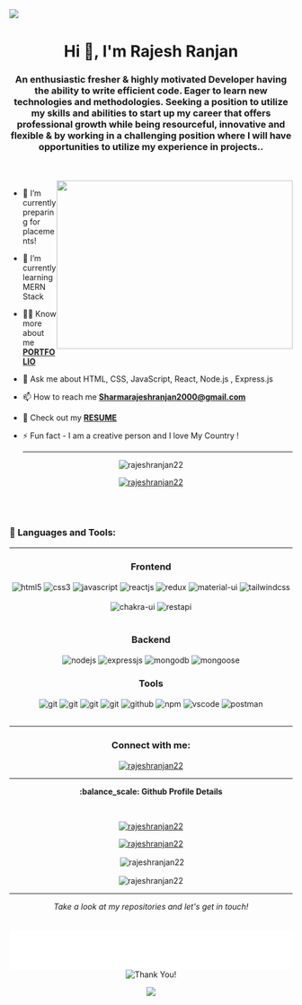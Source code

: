 <img src="https://myways-public-data-prod.s3.ap-south-1.amazonaws.com/myways-resource-library/blogs/upcoming-career-opportunities-in-2022-cc87b_Image_blogs.png" />
<h1 align="center">Hi 👋, I'm Rajesh Ranjan</h1>
<h3 align="center">An enthusiastic fresher & highly motivated Developer having the ability to write efficient code. Eager to learn new technologies and methodologies. Seeking a position to utilize my skills and abilities to start up my career that offers professional growth while being resourceful, innovative and flexible & by working in a challenging position where I will have opportunities to utilize my experience in projects..</h3
  <hr/>
  <br>
  <br/>
  <img src="https://github.com/Adam-pw/Adam-pw/blob/main/animation_500_kxa883sd.gif" width="420" height="300" align="right" />


- 🔭 I’m currently preparing for placements!

- 🌱 I’m currently learning MERN Stack

- 👨‍💻 Know more about me <b><a href="https://rajeshranjan22.github.io" target="_blank">PORTFOLIO</a></b>

- 💬 Ask me about  HTML, CSS, JavaScript, React, Node.js , Express.js  

- 📫 How to reach me <b>Sharmarajeshranjan2000@gmail.com</b>

- 📄 Check out my <b><a href="https://drive.google.com/file/d/1PIfe_XFjBqslArfNUrG9b0YTv5vfv4fX/view?usp=sharing" target="_blank">RESUME</a></b>
 
- ⚡ Fun fact - I am a creative person and I love My Country !

  
  <hr>
  
 
  <div align="center">
<p align="center"> <img src="https://komarev.com/ghpvc/?username=rajeshranjan22&label=Profile%20views&color=0e75b6&style=flat" alt="rajeshranjan22" /> </p>

<p align="center"> <a href="https://github.com/ryo-ma/github-profile-trophy"><img src="https://github-profile-trophy.vercel.app/?username=rajeshranjan22" alt="rajeshranjan22" /></a> </p>
  </div>
    <br />
     <br />
  <h3> 🚀 Languages and Tools:</h3>
<hr />
<div align="center">
 
 <div align="center"><h3 align="center">Frontend</h3>
<img src="https://img.shields.io/badge/html5-%23E34F26.svg?style=for-the-badge&logo=html5&logoColor=white" align="center" alt="html5">
<img src = "https://img.shields.io/badge/css3-%231572B6.svg?style=for-the-badge&logo=css3&logoColor=white" align="center" alt="css3">
<img src ="https://img.shields.io/badge/javascript-%23323330.svg?style=for-the-badge&logo=javascript&logoColor=%23F7DF1E" align="center" alt="javascript">
<img src="https://img.shields.io/badge/React-20232A?style=for-the-badge&logo=react&logoColor=61DAFB"  align="center" alt="reactjs" />
<img src="https://img.shields.io/badge/Redux-593D88?style=for-the-badge&logo=redux&logoColor=white"  align="center" alt="redux" />
<img src="https://img.shields.io/badge/Material%20UI-007FFF?style=for-the-badge&logo=mui&logoColor=white"  align="center" alt="material-ui"/>
<img src = "https://img.shields.io/badge/tailwind css-%2338B2AC.svg?style=for-the-badge&logo=tailwind-css&logoColor=white" align="center" alt="tailwindcss"/>
<br/>
<br/>
  <img src = "https://img.shields.io/badge/chakra ui-%234ED1C5.svg?style=for-the-badge&logo=chakraui&logoColor=white" align="center" alt="chakra-ui"/>
  <img src="https://img.shields.io/badge/rest api-%23000000.svg?style=for-the-badge&logo=flask&logoColor=white" align="center" alt="restapi"/>
  
</div>
 <br/>
  <div align="center"><h3 align="center">Backend</h3> 
<img src="https://img.shields.io/badge/Node.js-339933?style=for-the-badge&logo=nodedotjs&logoColor=white" align="center" alt="nodejs" />
<img src="https://img.shields.io/badge/Express.js-000000?style=for-the-badge&logo=express&logoColor=white" align="center" alt="expressjs"/>
<img src="https://img.shields.io/badge/MongoDB-4EA94B?style=for-the-badge&logo=mongodb&logoColor=white" align="center" alt="mongodb"/>
<img src="https://img.shields.io/badge/mongoose-%2300f.svg?style=for-the-badge&logo=fastify&logoColor=white" align="center" alt="mongoose"/>
 </div>
 
 <div align="center"><h3 align="center">Tools</h3> 
  <img src="https://img.shields.io/badge/heroku-%23430098.svg?style=for-the-badge&logo=heroku&logoColor=white" align="center" alt="git"/>
   <img src="https://img.shields.io/badge/netlify-%23000000.svg?style=for-the-badge&logo=netlify&logoColor=#00C7B7" align="center" alt="git"/>
   <img src="https://img.shields.io/badge/vercel-%23000000.svg?style=for-the-badge&logo=vercel&logoColor=whit" align="center" alt="git"/>
   <img src="https://img.shields.io/badge/Git-f44d27?style=for-the-badge&logo=git&logoColor=white"  align="center" alt="git"/>
   <img src="https://img.shields.io/badge/GitHub-100000?style=for-the-badge&logo=github&logoColor=white"  align="center" alt="github"/>
   <img src = "https://img.shields.io/badge/NPM-%23000000.svg?style=for-the-badge&logo=npm&logoColor=white" align="center" alt="npm">
   <img src="https://img.shields.io/badge/Visual%20Studio-5C2D91.svg?style=for-the-badge&logo=visual-studio&logoColor=white"  align="center" alt="vscode"/>
   <img src ="https://img.shields.io/badge/Postman-FF6C37?style=for-the-badge&logo=postman&logoColor=white" align="center" alt="postman">
     <br />
     <br />
   <hr/>

<h3 align="center">Connect with me:</h3>
<p align="center">
<a href="https://www.linkedin.com/in/rajesh-ranjan-sharma-17aa82236/" target="blank"><img align="center" src="https://raw.githubusercontent.com/rahuldkjain/github-profile-readme-generator/master/src/images/icons/Social/linked-in-alt.svg" alt="rajeshranjan22" height="30" width="40" /></a>
</p>
   <hr/>
   <p align='center'><b> :balance_scale: Github Profile Details</b></p><br/>
   
<p align="center">      
  <a href="https://github.com/rajeshranjan22/github-readme-stats"><img alt="rajeshranjan22" src="https://github-readme-stats.vercel.app/api/top-langs/?username=rajeshranjan22&langs_count=8&count_private=true&layout=compact&theme=react&hide_border=true&bg_color=0D1117" /></a>
      </p>
  
<p align="center">                                                                                                 
    <a href="https://github.com/rajeshranjan22/github-readme-stats"><img alt="rajeshranjan22" src="https://github-readme-stats.vercel.app/api?username=rajeshranjan22&show_icons=true&locale=en&theme=react&hide_border=true&bg_color=0D1117" alt="rajeshranjan22" /></a>
    </p> 
   
   <span>&nbsp;<img align="center" src="https://github-readme-streak-stats.herokuapp.com/?user=rajeshranjan22&show_icons=true&theme=dark&bg_color=0D1117" alt="rajeshranjan22" /></span>
  
<!--   
<p align="center"<a href="#"><img alt="rajesh" src="https://activity-graph.herokuapp.com/graph?username=rajeshranjan22&bg_color=0D1117&color=e05397&line=e05397&point=FFFFFF&hide_border=true&" /></a></p> -->
   
   <div>
  
  <p align="center"><img width="800px" src="https://github-profile-summary-cards.vercel.app/api/cards/profile-details?username=rajeshranjan22&theme=github_dark" alt="rajeshranjan22" align = "center"/></p>
</div>
    <hr>
   <p align="center">
    <i>Take a look at my repositories and let's get in touch!</i><br><br>
    <code>
<a target="_blank" rel="noopener noreferrer" href="https://github.com/Kushal997-das/Kushal997-das/blob/master/Profile%20generator/marquee.svg"><img align="center" height="70" alt="Thanks" width="100%" src="https://github.com/Kushal997-das/Kushal997-das/raw/master/Profile%20generator/marquee.svg" style="max-width: 100%;"></a>
</code>
   <img alt="Thank You!" title="Thank You" src="https://img.shields.io/badge/Thank-You-ff69b4.svg"/>
</p>
 <img  src="https://raw.githubusercontent.com/Trilokia/Trilokia/379277808c61ef204768a61bbc5d25bc7798ccf1/bottom_header.svg" />
